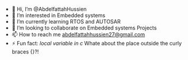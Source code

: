 - 👋 Hi, I’m @AbdelfattahHussien
- 👀 I’m interested in Embedded systems
- 🌱 I’m currently learning RTOS and AUTOSAR 
- 💞️ I’m looking to collaborate on Embedded systems Projects
- 📫 How to reach me abdelfattahhussien27@gmail.com
- ⚡ Fun fact: *local variable in c* Whate about the place outside the curly braces {}?!

<!---
AbdelfattahHussien/AbdelfattahHussien is a ✨ special ✨ repository because its `README.md` (this file) appears on your GitHub profile.
You can click the Preview link to take a look at your changes.
--->
